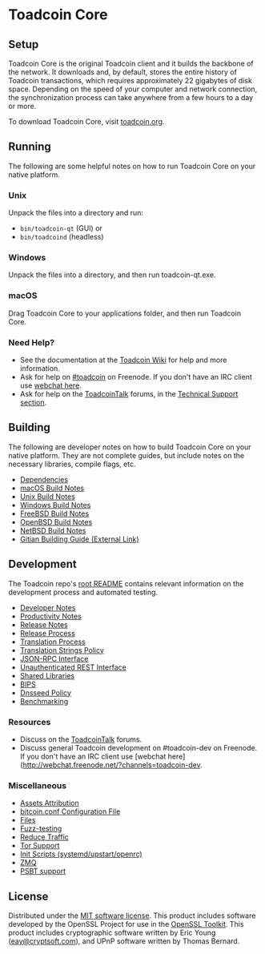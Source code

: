 Toadcoin Core
=============

Setup
---------------------
Toadcoin Core is the original Toadcoin client and it builds the backbone of the network. It downloads and, by default, stores the entire history of Toadcoin transactions, which requires approximately 22 gigabytes of disk space. Depending on the speed of your computer and network connection, the synchronization process can take anywhere from a few hours to a day or more.

To download Toadcoin Core, visit [toadcoin.org](https://toadcoin.org/).

Running
---------------------
The following are some helpful notes on how to run Toadcoin Core on your native platform.

### Unix

Unpack the files into a directory and run:

- `bin/toadcoin-qt` (GUI) or
- `bin/toadcoind` (headless)

### Windows

Unpack the files into a directory, and then run toadcoin-qt.exe.

### macOS

Drag Toadcoin Core to your applications folder, and then run Toadcoin Core.

### Need Help?

* See the documentation at the [Toadcoin Wiki](https://toadcoin.info/)
for help and more information.
* Ask for help on [#toadcoin](http://webchat.freenode.net?channels=toadcoin) on Freenode. If you don't have an IRC client use [webchat here](http://webchat.freenode.net?channels=toadcoin).
* Ask for help on the [ToadcoinTalk](https://toadcointalk.io/) forums, in the [Technical Support section](https://toadcointalk.io/c/technical-support).

Building
---------------------
The following are developer notes on how to build Toadcoin Core on your native platform. They are not complete guides, but include notes on the necessary libraries, compile flags, etc.

- [Dependencies](dependencies.md)
- [macOS Build Notes](build-osx.md)
- [Unix Build Notes](build-unix.md)
- [Windows Build Notes](build-windows.md)
- [FreeBSD Build Notes](build-freebsd.md)
- [OpenBSD Build Notes](build-openbsd.md)
- [NetBSD Build Notes](build-netbsd.md)
- [Gitian Building Guide (External Link)](https://github.com/bitcoin-core/docs/blob/master/gitian-building.md)

Development
---------------------
The Toadcoin repo's [root README](/README.md) contains relevant information on the development process and automated testing.

- [Developer Notes](developer-notes.md)
- [Productivity Notes](productivity.md)
- [Release Notes](release-notes.md)
- [Release Process](release-process.md)
- [Translation Process](translation_process.md)
- [Translation Strings Policy](translation_strings_policy.md)
- [JSON-RPC Interface](JSON-RPC-interface.md)
- [Unauthenticated REST Interface](REST-interface.md)
- [Shared Libraries](shared-libraries.md)
- [BIPS](bips.md)
- [Dnsseed Policy](dnsseed-policy.md)
- [Benchmarking](benchmarking.md)

### Resources
* Discuss on the [ToadcoinTalk](https://toadcointalk.io/) forums.
* Discuss general Toadcoin development on #toadcoin-dev on Freenode. If you don't have an IRC client use [webchat here](http://webchat.freenode.net/?channels=toadcoin-dev.

### Miscellaneous
- [Assets Attribution](assets-attribution.md)
- [bitcoin.conf Configuration File](bitcoin-conf.md)
- [Files](files.md)
- [Fuzz-testing](fuzzing.md)
- [Reduce Traffic](reduce-traffic.md)
- [Tor Support](tor.md)
- [Init Scripts (systemd/upstart/openrc)](init.md)
- [ZMQ](zmq.md)
- [PSBT support](psbt.md)

License
---------------------
Distributed under the [MIT software license](/COPYING).
This product includes software developed by the OpenSSL Project for use in the [OpenSSL Toolkit](https://www.openssl.org/). This product includes
cryptographic software written by Eric Young ([eay@cryptsoft.com](mailto:eay@cryptsoft.com)), and UPnP software written by Thomas Bernard.
